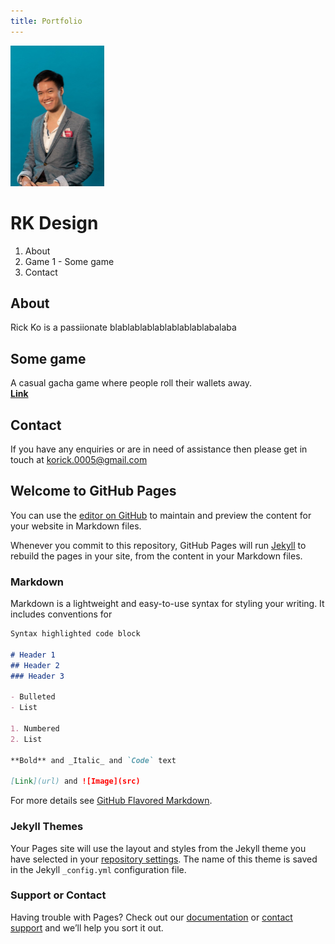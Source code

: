 ```yaml
---
title: Portfolio
---
```


<img align="centre" width="150.25" height="225" src="https://raw.githubusercontent.com/KoRick95/rkdesign/main/RickKo.png" alt="This is me">

# RK Design

1. About
2. Game 1 - Some game
3. Contact

## About
Rick Ko is a passiionate blablablablablablablablabalaba

## Some game
A casual gacha game where people roll their wallets away. </br>
[**Link**](http://somegachagame.com.au/)

## Contact
If you have any enquiries or are in need of assistance then please get in touch at [korick.0005@gmail.com](mailto:korick.0005@gmail.com)

## Welcome to GitHub Pages

You can use the [editor on GitHub](https://github.com/KoRick95/rkdesign/edit/main/README.md) to maintain and preview the content for your website in Markdown files.

Whenever you commit to this repository, GitHub Pages will run [Jekyll](https://jekyllrb.com/) to rebuild the pages in your site, from the content in your Markdown files.

### Markdown

Markdown is a lightweight and easy-to-use syntax for styling your writing. It includes conventions for

```markdown
Syntax highlighted code block

# Header 1
## Header 2
### Header 3

- Bulleted
- List

1. Numbered
2. List

**Bold** and _Italic_ and `Code` text

[Link](url) and ![Image](src)
```

For more details see [GitHub Flavored Markdown](https://guides.github.com/features/mastering-markdown/).

### Jekyll Themes

Your Pages site will use the layout and styles from the Jekyll theme you have selected in your [repository settings](https://github.com/KoRick95/rkdesign/settings). The name of this theme is saved in the Jekyll `_config.yml` configuration file.

### Support or Contact

Having trouble with Pages? Check out our [documentation](https://docs.github.com/categories/github-pages-basics/) or [contact support](https://github.com/contact) and we’ll help you sort it out.
